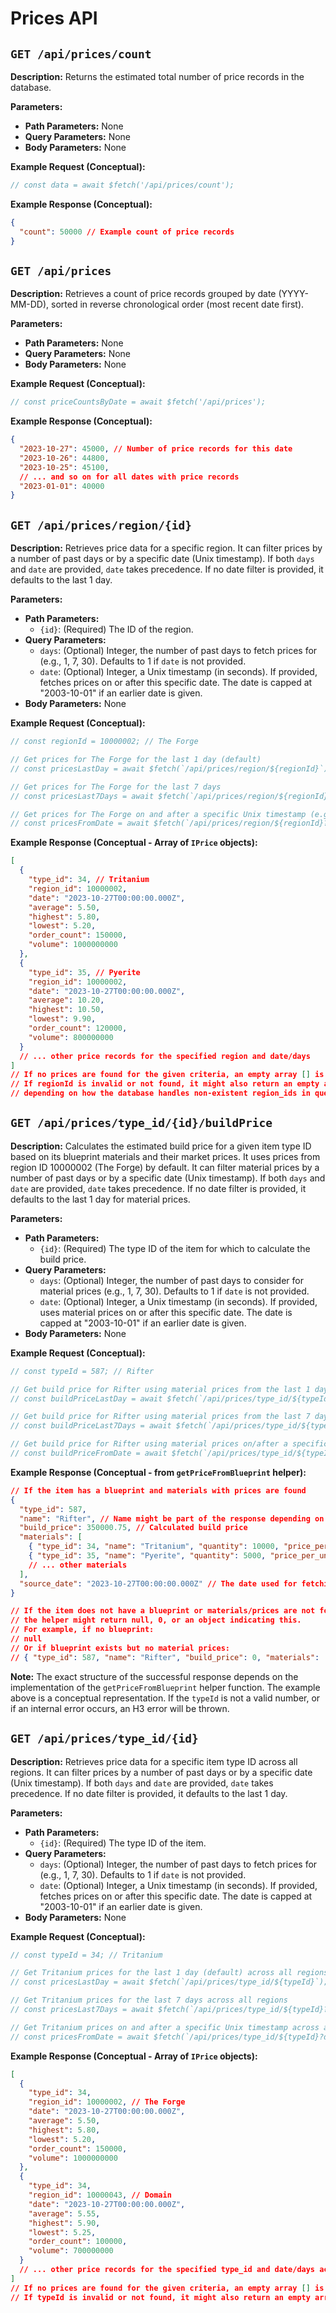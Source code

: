 # Prices API

## `GET /api/prices/count`

**Description:** Returns the estimated total number of price records in the database.

**Parameters:**
*   **Path Parameters:** None
*   **Query Parameters:** None
*   **Body Parameters:** None

**Example Request (Conceptual):**
```typescript
// const data = await $fetch('/api/prices/count');
```

**Example Response (Conceptual):**
```json
{
  "count": 50000 // Example count of price records
}
```

## `GET /api/prices`

**Description:** Retrieves a count of price records grouped by date (YYYY-MM-DD), sorted in reverse chronological order (most recent date first).

**Parameters:**
*   **Path Parameters:** None
*   **Query Parameters:** None
*   **Body Parameters:** None

**Example Request (Conceptual):**
```typescript
// const priceCountsByDate = await $fetch('/api/prices');
```

**Example Response (Conceptual):**
```json
{
  "2023-10-27": 45000, // Number of price records for this date
  "2023-10-26": 44800,
  "2023-10-25": 45100,
  // ... and so on for all dates with price records
  "2023-01-01": 40000
}
```

## `GET /api/prices/region/{id}`

**Description:** Retrieves price data for a specific region. It can filter prices by a number of past days or by a specific date (Unix timestamp). If both `days` and `date` are provided, `date` takes precedence. If no date filter is provided, it defaults to the last 1 day.

**Parameters:**
*   **Path Parameters:**
    *   `{id}`: (Required) The ID of the region.
*   **Query Parameters:**
    *   `days`: (Optional) Integer, the number of past days to fetch prices for (e.g., 1, 7, 30). Defaults to 1 if `date` is not provided.
    *   `date`: (Optional) Integer, a Unix timestamp (in seconds). If provided, fetches prices on or after this specific date. The date is capped at "2003-10-01" if an earlier date is given.
*   **Body Parameters:** None

**Example Request (Conceptual):**
```typescript
// const regionId = 10000002; // The Forge

// Get prices for The Forge for the last 1 day (default)
// const pricesLastDay = await $fetch(`/api/prices/region/${regionId}`);

// Get prices for The Forge for the last 7 days
// const pricesLast7Days = await $fetch(`/api/prices/region/${regionId}?days=7`);

// Get prices for The Forge on and after a specific Unix timestamp (e.g., 1672531200 for 2023-01-01 00:00:00 UTC)
// const pricesFromDate = await $fetch(`/api/prices/region/${regionId}?date=1672531200`);
```

**Example Response (Conceptual - Array of `IPrice` objects):**
```json
[
  {
    "type_id": 34, // Tritanium
    "region_id": 10000002,
    "date": "2023-10-27T00:00:00.000Z",
    "average": 5.50,
    "highest": 5.80,
    "lowest": 5.20,
    "order_count": 150000,
    "volume": 1000000000
  },
  {
    "type_id": 35, // Pyerite
    "region_id": 10000002,
    "date": "2023-10-27T00:00:00.000Z",
    "average": 10.20,
    "highest": 10.50,
    "lowest": 9.90,
    "order_count": 120000,
    "volume": 800000000
  }
  // ... other price records for the specified region and date/days
]
// If no prices are found for the given criteria, an empty array [] is returned.
// If regionId is invalid or not found, it might also return an empty array or an error
// depending on how the database handles non-existent region_ids in queries.
```

## `GET /api/prices/type_id/{id}/buildPrice`

**Description:** Calculates the estimated build price for a given item type ID based on its blueprint materials and their market prices. It uses prices from region ID 10000002 (The Forge) by default. It can filter material prices by a number of past days or by a specific date (Unix timestamp). If both `days` and `date` are provided, `date` takes precedence. If no date filter is provided, it defaults to the last 1 day for material prices.

**Parameters:**
*   **Path Parameters:**
    *   `{id}`: (Required) The type ID of the item for which to calculate the build price.
*   **Query Parameters:**
    *   `days`: (Optional) Integer, the number of past days to consider for material prices (e.g., 1, 7, 30). Defaults to 1 if `date` is not provided.
    *   `date`: (Optional) Integer, a Unix timestamp (in seconds). If provided, uses material prices on or after this specific date. The date is capped at "2003-10-01" if an earlier date is given.
*   **Body Parameters:** None

**Example Request (Conceptual):**
```typescript
// const typeId = 587; // Rifter

// Get build price for Rifter using material prices from the last 1 day (default)
// const buildPriceLastDay = await $fetch(`/api/prices/type_id/${typeId}/buildPrice`);

// Get build price for Rifter using material prices from the last 7 days
// const buildPriceLast7Days = await $fetch(`/api/prices/type_id/${typeId}/buildPrice?days=7`);

// Get build price for Rifter using material prices on/after a specific Unix timestamp
// const buildPriceFromDate = await $fetch(`/api/prices/type_id/${typeId}/buildPrice?date=1672531200`);
```

**Example Response (Conceptual - from `getPriceFromBlueprint` helper):**
```json
// If the item has a blueprint and materials with prices are found
{
  "type_id": 587,
  "name": "Rifter", // Name might be part of the response depending on helper
  "build_price": 350000.75, // Calculated build price
  "materials": [
    { "type_id": 34, "name": "Tritanium", "quantity": 10000, "price_per_unit": 5.50, "total_price": 55000.00 },
    { "type_id": 35, "name": "Pyerite", "quantity": 5000, "price_per_unit": 10.20, "total_price": 51000.00 }
    // ... other materials
  ],
  "source_date": "2023-10-27T00:00:00.000Z" // The date used for fetching material prices
}

// If the item does not have a blueprint or materials/prices are not found,
// the helper might return null, 0, or an object indicating this.
// For example, if no blueprint:
// null
// Or if blueprint exists but no material prices:
// { "type_id": 587, "name": "Rifter", "build_price": 0, "materials": [], "source_date": "..." }
```
**Note:** The exact structure of the successful response depends on the implementation of the `getPriceFromBlueprint` helper function. The example above is a conceptual representation. If the `typeId` is not a valid number, or if an internal error occurs, an H3 error will be thrown.

## `GET /api/prices/type_id/{id}`

**Description:** Retrieves price data for a specific item type ID across all regions. It can filter prices by a number of past days or by a specific date (Unix timestamp). If both `days` and `date` are provided, `date` takes precedence. If no date filter is provided, it defaults to the last 1 day.

**Parameters:**
*   **Path Parameters:**
    *   `{id}`: (Required) The type ID of the item.
*   **Query Parameters:**
    *   `days`: (Optional) Integer, the number of past days to fetch prices for (e.g., 1, 7, 30). Defaults to 1 if `date` is not provided.
    *   `date`: (Optional) Integer, a Unix timestamp (in seconds). If provided, fetches prices on or after this specific date. The date is capped at "2003-10-01" if an earlier date is given.
*   **Body Parameters:** None

**Example Request (Conceptual):**
```typescript
// const typeId = 34; // Tritanium

// Get Tritanium prices for the last 1 day (default) across all regions
// const pricesLastDay = await $fetch(`/api/prices/type_id/${typeId}`);

// Get Tritanium prices for the last 7 days across all regions
// const pricesLast7Days = await $fetch(`/api/prices/type_id/${typeId}?days=7`);

// Get Tritanium prices on and after a specific Unix timestamp across all regions
// const pricesFromDate = await $fetch(`/api/prices/type_id/${typeId}?date=1672531200`);
```

**Example Response (Conceptual - Array of `IPrice` objects):**
```json
[
  {
    "type_id": 34,
    "region_id": 10000002, // The Forge
    "date": "2023-10-27T00:00:00.000Z",
    "average": 5.50,
    "highest": 5.80,
    "lowest": 5.20,
    "order_count": 150000,
    "volume": 1000000000
  },
  {
    "type_id": 34,
    "region_id": 10000043, // Domain
    "date": "2023-10-27T00:00:00.000Z",
    "average": 5.55,
    "highest": 5.90,
    "lowest": 5.25,
    "order_count": 100000,
    "volume": 700000000
  }
  // ... other price records for the specified type_id and date/days across different regions
]
// If no prices are found for the given criteria, an empty array [] is returned.
// If typeId is invalid or not found, it might also return an empty array.
```
